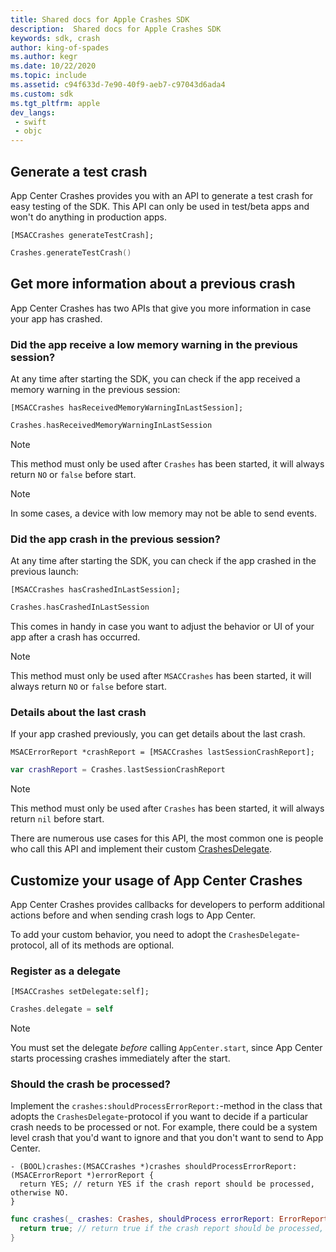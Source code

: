 ```yaml
---
title: Shared docs for Apple Crashes SDK
description:  Shared docs for Apple Crashes SDK
keywords: sdk, crash
author: king-of-spades
ms.author: kegr
ms.date: 10/22/2020
ms.topic: include
ms.assetid: c94f633d-7e90-40f9-aeb7-c97043d6ada4
ms.custom: sdk
ms.tgt_pltfrm: apple
dev_langs:  
 - swift
 - objc
---
```


## Generate a test crash

App Center Crashes provides you with an API to generate a test crash for easy testing of the SDK. This API can only be used in test/beta apps and won't do anything in production apps.

```objc
[MSACCrashes generateTestCrash];
```
```swift
Crashes.generateTestCrash()
```

## Get more information about a previous crash

App Center Crashes has two APIs that give you more information in case your app has crashed.

### Did the app receive a low memory warning in the previous session?

At any time after starting the SDK, you can check if the app received a memory warning in the previous session:

```objc
[MSACCrashes hasReceivedMemoryWarningInLastSession];
```
```swift
Crashes.hasReceivedMemoryWarningInLastSession
```

> [!NOTE]
> This method must only be used after `Crashes` has been started, it will always return `NO` or `false` before start.

> [!NOTE]
> In some cases, a device with low memory may not be able to send events.

### Did the app crash in the previous session?

At any time after starting the SDK, you can check if the app crashed in the previous launch:

```objc
[MSACCrashes hasCrashedInLastSession];
```
```swift
Crashes.hasCrashedInLastSession
```

This comes in handy in case you want to adjust the behavior or UI of your app after a crash has occurred.

> [!NOTE]
> This method must only be used after `MSACCrashes` has been started, it will always return `NO` or `false` before start.

### Details about the last crash

If your app crashed previously, you can get details about the last crash.

```objc
MSACErrorReport *crashReport = [MSACCrashes lastSessionCrashReport];
```
```swift
var crashReport = Crashes.lastSessionCrashReport
```

> [!NOTE]
> This method must only be used after `Crashes` has been started, it will always return `nil` before start.

There are numerous use cases for this API, the most common one is people who call this API and implement their custom [CrashesDelegate](#customize-your-usage-of-app-center-crashes).

## Customize your usage of App Center Crashes

App Center Crashes provides callbacks for developers to perform additional actions before and when sending crash logs to App Center.

To add your custom behavior, you need to adopt the `CrashesDelegate`-protocol, all of its methods are optional.

### Register as a delegate

```objc
[MSACCrashes setDelegate:self];
```
```swift
Crashes.delegate = self
```

> [!NOTE]
> You must set the delegate *before* calling `AppCenter.start`, since App Center starts processing crashes immediately after the start.

### Should the crash be processed?

Implement the `crashes:shouldProcessErrorReport:`-method in the class that adopts the `CrashesDelegate`-protocol if you want to decide if a particular crash needs to be processed or not. For example, there could be a system level crash that you'd want to ignore and that you don't want to send to App Center.

```objc
- (BOOL)crashes:(MSACCrashes *)crashes shouldProcessErrorReport:(MSACErrorReport *)errorReport {
  return YES; // return YES if the crash report should be processed, otherwise NO.
}
```
```swift
func crashes(_ crashes: Crashes, shouldProcess errorReport: ErrorReport) -> Bool {
  return true; // return true if the crash report should be processed, otherwise false.
}
```
